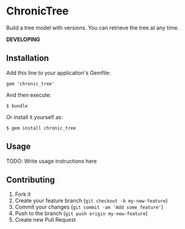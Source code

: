 # ChronicTree

Build a tree model with versions. You can retrieve the tree at any time.

**DEVELOPING**

## Installation

Add this line to your application's Gemfile:

    gem 'chronic_tree'

And then execute:

    $ bundle

Or install it yourself as:

    $ gem install chronic_tree

## Usage

TODO: Write usage instructions here

## Contributing

1. Fork it
2. Create your feature branch (`git checkout -b my-new-feature`)
3. Commit your changes (`git commit -am 'Add some feature'`)
4. Push to the branch (`git push origin my-new-feature`)
5. Create new Pull Request
